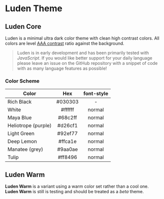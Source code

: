 # Luden Theme

## Luden Core

Luden is a minimal ultra dark color theme with clean high contrast colors. All colors are level [AAA contrast](https://usecontrast.com/guide) ratio against the background.

> Luden is in early development and has been primarily tested with *JavaScript*. If you would like better support for your daily language please leave an issue on the GitHub repository with a snippet of code with as many language features as possible!

### Color Scheme

| Color   | Hex         | font-style  |
| ------- |:-----------:|:-----------:|
| Rich Black | #030303 | - |
| White | #ffffff | normal |
| Maya Blue | #68c2ff | normal |
| Heliotrope (purple) | #d26cf1 | normal |
| Light Green | #92ef77 | normal |
| Deep Lemon | #ffca1e | normal |
| Manatee (grey) | #9aa0ae | normal |
| Tulip | #ff8496 | normal |

## Luden Warm

**Luden Warm** is a variant using a warm color set rather than a cool one. **Luden Warm** is still is testing and should be treated as a *beta* theme.